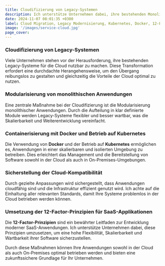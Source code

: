 ```yaml
---
title: Cloudifizierung von Legacy-Systemen
description: Ich unterstütze Unternehmen dabei, ihre bestehenden Monolithen auf Java-Basis fit für die Cloud zu machen und Cloud-Kompatibilität sicherzustellen.
date: 2024-11-07 08:01:35 +0300
label: Cloud Migration, Legacy Modernisierung, Kubernetes, Docker, 12-Factor
image: '/images/service-cloud.jpg'
page_cover:
---
```


### Cloudifizierung von Legacy-Systemen

Viele Unternehmen stehen vor der Herausforderung, ihre bestehenden Legacy-Systeme für die Cloud nutzbar zu machen. Diese Transformation erfordert eine durchdachte Herangehensweise, um den Übergang reibungslos zu gestalten und gleichzeitig die Vorteile der Cloud optimal zu nutzen.

### Modularisierung von monolithischen Anwendungen

Eine zentrale Maßnahme bei der Cloudifizierung ist die Modularisierung monolithischer Anwendungen. Durch die Aufteilung in klar definierte Module werden Legacy-Systeme flexibler und besser wartbar, was die Skalierbarkeit und Weiterentwicklung vereinfacht.

### Containerisierung mit Docker und Betrieb auf Kubernetes

Die Verwendung von **Docker** und der Betrieb auf **Kubernetes** ermöglichen es, Anwendungen in einer skalierbaren und isolierten Umgebung zu betreiben. Dies erleichtert das Management und die Bereitstellung von Software sowohl in der Cloud als auch in On-Premises-Umgebungen.

### Sicherstellung der Cloud-Kompatibilität

Durch gezielte Anpassungen wird sichergestellt, dass Anwendungen cloudfähig sind und die Infrastruktur effizient genutzt wird. Ich achte auf die Einhaltung aller relevanten Standards, damit Ihre Systeme problemlos in der Cloud betrieben werden können.

### Umsetzung der 12-Factor-Prinzipien für SaaS-Applikationen

Die **12-Factor-Prinzipien** sind ein bewährter Leitfaden zur Entwicklung moderner SaaS-Anwendungen. Ich unterstütze Unternehmen dabei, diese Prinzipien umzusetzen, um eine hohe Flexibilität, Skalierbarkeit und Wartbarkeit ihrer Software sicherzustellen.

Durch diese Maßnahmen können Ihre Anwendungen sowohl in der Cloud als auch On-Premises optimal betrieben werden und bieten eine zukunftssichere Grundlage für Ihr Unternehmen.

